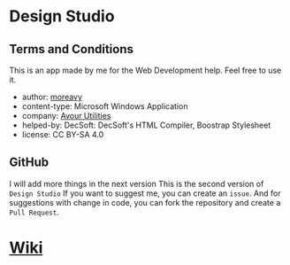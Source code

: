 # Design Studio
## Terms and Conditions
This is an app made by me for the Web Development help. Feel free to use it.
- author: [moreavy](https://github.com/moreavy)
- content-type: Microsoft Windows Application
- company: [Avour Utilities](https://moreavy.github.io/)
- helped-by: DecSoft: DecSoft's HTML Compiler, Boostrap Stylesheet
- license: CC BY-SA 4.0

## GitHub
I will add more things in the next version 
This is the second version of `Design Studio`
If you want to suggest me, you can create an `issue`. And for suggestions with change in code, you can fork the repository  and create a `Pull Request`.

# [Wiki](https://github.com/Avyukt1/Design_Studio/wiki/Design-Studio-Guide)
